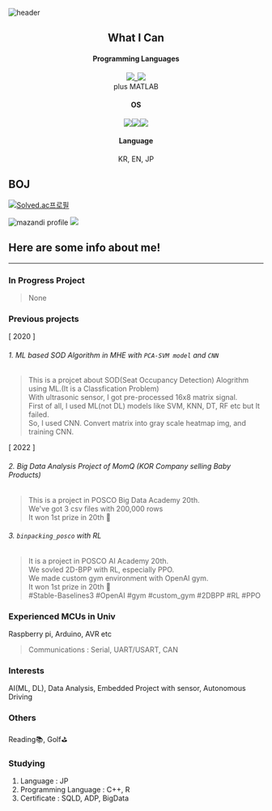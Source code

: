   ![header](https://capsule-render.vercel.app/api?type=waving&color=auto&height=300&section=header&text=Hi%20there!&fontSize=90)

<div align="center">

## What I Can

#### Programming Languages
<img src="https://img.shields.io/badge/C-A8B9CC?style=for-the-badge&logo=C&logoColor=blue">_<img src="https://img.shields.io/badge/Python-3776AB?style=for-the-badge&logo=Python&logoColor=white"><br>
plus MATLAB
#### OS  
<img src="https://img.shields.io/badge/Linux-FCC624?style=for-the-badge&logo=&logoColor=yellow">_<img src="https://img.shields.io/badge/MacOS-000000?style=for-the-badge&logo=&logoColor=lightgrey">_<img src="https://img.shields.io/badge/Windows-0078D6?style=for-the-badge&logo=&logoColor=orange"><br>
#### Language
KR, EN, JP <br>
</div>

## BOJ
[![Solved.ac프로필](http://mazassumnida.wtf/api/v2/generate_badge?boj=lou_9_am)](https://solved.ac/{lou_9_am})

![mazandi profile](http://mazandi.herokuapp.com/api?handle=lou9am&theme=warm)
<img src="http://mazandi.herokuapp.com/api?handle=lou9am&theme=warm"/>

## Here are some info about me!
---
### In Progress Project
> None

### Previous projects
[ 2020 ]
###### 1. ML based SOD Algorithm in MHE with `PCA-SVM model` and `CNN`
 > This is a projcet about SOD(Seat Occupancy Detection) Alogrithm using ML.(It is a Classfication Problem)<br>
 > With ultrasonic sensor, I got pre-processed 16x8 matrix signal.<br>
 > First of all, I used ML(not DL) models like SVM, KNN, DT, RF etc but It failed.<br>
 > So, I used CNN. Convert matrix into gray scale heatmap img, and training CNN.

[ 2022 ]
###### 2. Big Data Analysis Project of MomQ (KOR Company selling Baby Products)
 > This is a project in POSCO Big Data Academy 20th.<br>
 > We've got 3 csv files with 200,000 rows<br>
 > It won 1st prize in 20th 🥇

###### 3. `binpacking_posco` with RL
> It is a project in POSCO AI Academy 20th.<br>
> We sovled 2D-BPP with RL, especially PPO. <br>
> We made custom gym environment with OpenAI gym. <br>
> It won 1st prize in 20th 🥇 <br>
> #Stable-Baselines3 #OpenAI #gym #custom_gym #2DBPP #RL #PPO

### Experienced MCUs in Univ
Raspberry pi, Arduino, AVR etc
> Communications : Serial, UART/USART, CAN

### Interests
AI(ML, DL), Data Analysis, Embedded Project with sensor, Autonomous Driving
### Others
Reading📚, Golf⛳

### Studying
1. Language : JP
2. Programming Language : C++, R
3. Certificate : SQLD, ADP, BigData
